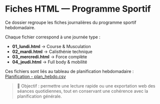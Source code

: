 # Fiches HTML — Programme Sportif

Ce dossier regroupe les fiches journalières du programme sportif hebdomadaire.

Chaque fichier correspond à une journée type :
- **01_lundi.html** → Course & Musculation  
- **02_mardi.html** → Calisthénie technique  
- **03_mercredi.html** → Force complète  
- **04_jeudi.html** → Full body & mobilité  

Ces fichiers sont liés au tableau de planification hebdomadaire :  
[Planification - plan_hebdo.csv](https://github.com/christophepolewska-max/Programme-sportif-/Planification/plan_hebdo.csv)

> 🧭 Objectif : permettre une lecture rapide ou une exportation web des séances quotidiennes, 
> tout en conservant une cohérence avec la planification générale.
